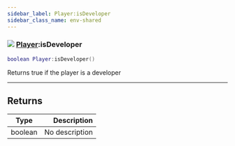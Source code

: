 ```yaml
---
sidebar_label: Player:isDeveloper
sidebar_class_name: env-shared
---
```


### ![](/img/wiki/shared.png) [Player](../player/README.md):isDeveloper

```lua
boolean Player:isDeveloper()
```

Returns true if the player is a developer<br/>

-----------------
## Returns

| Type   | Description |
| ------ | ----------: |
| boolean | No description |
